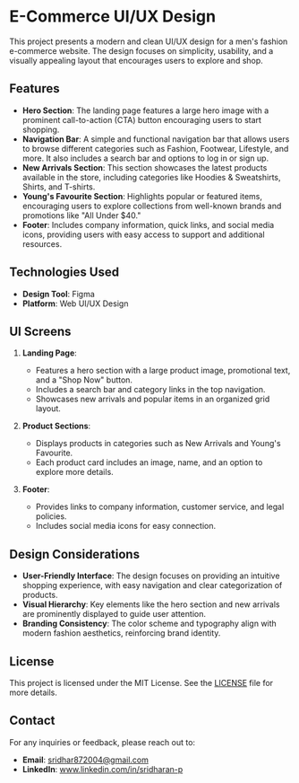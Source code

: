 # E-Commerce UI/UX Design

This project presents a modern and clean UI/UX design for a men's fashion e-commerce website. The design focuses on simplicity, usability, and a visually appealing layout that encourages users to explore and shop.

## Features

- **Hero Section**: The landing page features a large hero image with a prominent call-to-action (CTA) button encouraging users to start shopping.
- **Navigation Bar**: A simple and functional navigation bar that allows users to browse different categories such as Fashion, Footwear, Lifestyle, and more. It also includes a search bar and options to log in or sign up.
- **New Arrivals Section**: This section showcases the latest products available in the store, including categories like Hoodies & Sweatshirts, Shirts, and T-shirts.
- **Young's Favourite Section**: Highlights popular or featured items, encouraging users to explore collections from well-known brands and promotions like "All Under $40."
- **Footer**: Includes company information, quick links, and social media icons, providing users with easy access to support and additional resources.

## Technologies Used

- **Design Tool**: Figma
- **Platform**: Web UI/UX Design

## UI Screens

1. **Landing Page**:
   - Features a hero section with a large product image, promotional text, and a "Shop Now" button.
   - Includes a search bar and category links in the top navigation.
   - Showcases new arrivals and popular items in an organized grid layout.

2. **Product Sections**:
   - Displays products in categories such as New Arrivals and Young's Favourite.
   - Each product card includes an image, name, and an option to explore more details.
   
3. **Footer**:
   - Provides links to company information, customer service, and legal policies.
   - Includes social media icons for easy connection.

## Design Considerations

- **User-Friendly Interface**: The design focuses on providing an intuitive shopping experience, with easy navigation and clear categorization of products.
- **Visual Hierarchy**: Key elements like the hero section and new arrivals are prominently displayed to guide user attention.
- **Branding Consistency**: The color scheme and typography align with modern fashion aesthetics, reinforcing brand identity.
## License

This project is licensed under the MIT License. See the [LICENSE](LICENSE) file for more details.

## Contact

For any inquiries or feedback, please reach out to:

- **Email**: sridhar872004@gmail.com
- **LinkedIn**: www.linkedin.com/in/sridharan-p
